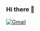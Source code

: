 ### Hi there 👋

[![Gmail](https://img.shields.io/badge/Gmail-D14836?style=for-the-badge&logo=gmail&logoColor=white)](mailto:vivianeamanda84@gmail.com)
